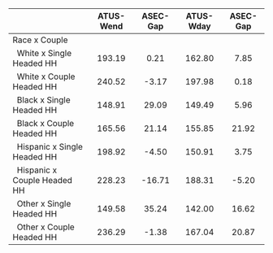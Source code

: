 
|                      |    ATUS-Wend |     ASEC-Gap |    ATUS-Wday |     ASEC-Gap |
| -------------------- | :----------: | :----------: | :----------: | :----------: |
| Race x Couple        |              |              |              |              |
| &nbsp;&nbsp;White x Single Headed HH |       193.19 |         0.21 |       162.80 |         7.85 |
| &nbsp;&nbsp;White x Couple Headed HH |       240.52 |        -3.17 |       197.98 |         0.18 |
| &nbsp;&nbsp;Black x Single Headed HH |       148.91 |        29.09 |       149.49 |         5.96 |
| &nbsp;&nbsp;Black x Couple Headed HH |       165.56 |        21.14 |       155.85 |        21.92 |
| &nbsp;&nbsp;Hispanic x Single Headed HH |       198.92 |        -4.50 |       150.91 |         3.75 |
| &nbsp;&nbsp;Hispanic x Couple Headed HH |       228.23 |       -16.71 |       188.31 |        -5.20 |
| &nbsp;&nbsp;Other x Single Headed HH |       149.58 |        35.24 |       142.00 |        16.62 |
| &nbsp;&nbsp;Other x Couple Headed HH |       236.29 |        -1.38 |       167.04 |        20.87 |

